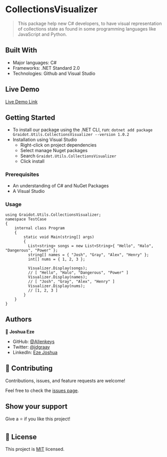 # CollectionsVisualizer

> This package help new C# developers, to have visual representation of collections state as found in some programming languages like JavaScript and Python.

## Built With

- Major languages: C#
- Frameworks: .NET Standard 2.0
- Technologies: Github and Visual Studio

## Live Demo

[Live Demo Link](https://allenkeys.github.io/CollectionsVisualizer)

## Getting Started

  - To install our package using the .NET CLI, run: `dotnet add package Graidot.Utils.CollectionsVisualizer --version 1.0.2`
  - Installation using Visual Studio
    - Right-click on project dependencies
    - Select manage Nuget packages
    - Search `Graidot.Utils.CollectionsVisualizer`
    - Click install

### Prerequisites
  - An understanding of C# and NuGet Packages
  - A Visual Studio

### Usage
```
using Graidot.Utils.CollectionsVisualizer;
namespace TestCase
{
    internal class Program
    {
        static void Main(string[] args)
        {
          List<string> songs = new List<String>{ "Hello", "Halo", "Dangerous", "Power" };
          string[] names = { "Josh", "Gray", "Alex", "Henry" };
          int[] nums = { 1, 2, 3 };

          Visualizer.Display(songs);
          // [ "Hello", "Halo", "Dangerous", "Power" ]
          Visualizer.Display(names);
          // [ "Josh", "Gray", "Alex", "Henry" ]
          Visualizer.Display(nums);
          // [1, 2, 3 ]
        }
    }
}
```
## Authors

👤 **Joshua Eze**

- GitHub: [@Allenkeys](https://github.com/Allenkeys)
- Twitter: [@jdgraay](https://twitter.com/jdgraay)
- LinkedIn: [Eze Joshua](https://linkedin.com/in/eze-joshua)


## 🤝 Contributing

Contributions, issues, and feature requests are welcome!

Feel free to check the [issues page](https://github.com/allenkeys/CollectionsVisualizer/issues).


## Show your support

Give a ⭐️ if you like this project!

## 📝 License

This project is [MIT](./LICENSE) licensed.
